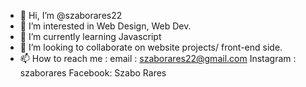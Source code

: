 - 👋 Hi, I’m @szaborares22
- 👀 I’m interested in Web Design, Web Dev.
- 🌱 I’m currently learning Javascript
- 💞️ I’m looking to collaborate on website projects/ front-end side.
- 📫 How to reach me : email : szaborares22@gmail.com
Instagram : szaborares
Facebook: Szabo Rares


